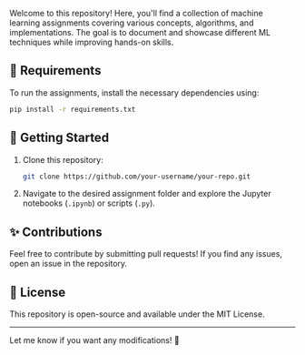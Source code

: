 Welcome to this repository! Here, you'll find a collection of machine learning assignments covering various concepts, algorithms, and implementations. The goal is to document and showcase different ML techniques while improving hands-on skills.  
 
## 🔧 Requirements  

To run the assignments, install the necessary dependencies using:  
```bash
pip install -r requirements.txt
```

## 🚀 Getting Started  

1. Clone this repository:  
   ```bash
   git clone https://github.com/your-username/your-repo.git
   ```
2. Navigate to the desired assignment folder and explore the Jupyter notebooks (`.ipynb`) or scripts (`.py`).  

## ✨ Contributions  

Feel free to contribute by submitting pull requests! If you find any issues, open an issue in the repository.  

## 📜 License  

This repository is open-source and available under the MIT License.  

---

Let me know if you want any modifications! 🚀
